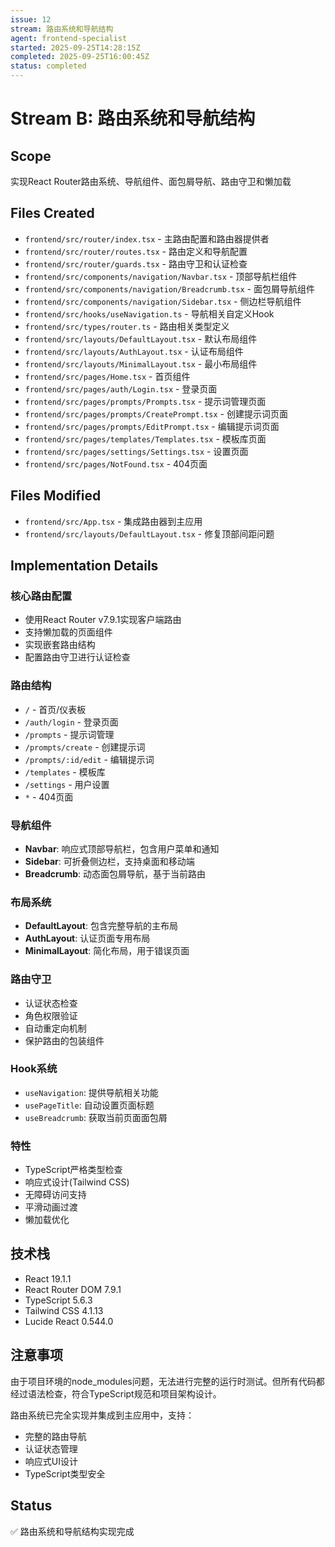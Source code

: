 ```yaml
---
issue: 12
stream: 路由系统和导航结构
agent: frontend-specialist
started: 2025-09-25T14:28:15Z
completed: 2025-09-25T16:00:45Z
status: completed
---
```


# Stream B: 路由系统和导航结构

## Scope
实现React Router路由系统、导航组件、面包屑导航、路由守卫和懒加载

## Files Created
- `frontend/src/router/index.tsx` - 主路由配置和路由器提供者
- `frontend/src/router/routes.tsx` - 路由定义和导航配置
- `frontend/src/router/guards.tsx` - 路由守卫和认证检查
- `frontend/src/components/navigation/Navbar.tsx` - 顶部导航栏组件
- `frontend/src/components/navigation/Breadcrumb.tsx` - 面包屑导航组件
- `frontend/src/components/navigation/Sidebar.tsx` - 侧边栏导航组件
- `frontend/src/hooks/useNavigation.ts` - 导航相关自定义Hook
- `frontend/src/types/router.ts` - 路由相关类型定义
- `frontend/src/layouts/DefaultLayout.tsx` - 默认布局组件
- `frontend/src/layouts/AuthLayout.tsx` - 认证布局组件
- `frontend/src/layouts/MinimalLayout.tsx` - 最小布局组件
- `frontend/src/pages/Home.tsx` - 首页组件
- `frontend/src/pages/auth/Login.tsx` - 登录页面
- `frontend/src/pages/prompts/Prompts.tsx` - 提示词管理页面
- `frontend/src/pages/prompts/CreatePrompt.tsx` - 创建提示词页面
- `frontend/src/pages/prompts/EditPrompt.tsx` - 编辑提示词页面
- `frontend/src/pages/templates/Templates.tsx` - 模板库页面
- `frontend/src/pages/settings/Settings.tsx` - 设置页面
- `frontend/src/pages/NotFound.tsx` - 404页面

## Files Modified
- `frontend/src/App.tsx` - 集成路由器到主应用
- `frontend/src/layouts/DefaultLayout.tsx` - 修复顶部间距问题

## Implementation Details

### 核心路由配置
- 使用React Router v7.9.1实现客户端路由
- 支持懒加载的页面组件
- 实现嵌套路由结构
- 配置路由守卫进行认证检查

### 路由结构
- `/` - 首页/仪表板
- `/auth/login` - 登录页面
- `/prompts` - 提示词管理
- `/prompts/create` - 创建提示词
- `/prompts/:id/edit` - 编辑提示词
- `/templates` - 模板库
- `/settings` - 用户设置
- `*` - 404页面

### 导航组件
- **Navbar**: 响应式顶部导航栏，包含用户菜单和通知
- **Sidebar**: 可折叠侧边栏，支持桌面和移动端
- **Breadcrumb**: 动态面包屑导航，基于当前路由

### 布局系统
- **DefaultLayout**: 包含完整导航的主布局
- **AuthLayout**: 认证页面专用布局
- **MinimalLayout**: 简化布局，用于错误页面

### 路由守卫
- 认证状态检查
- 角色权限验证
- 自动重定向机制
- 保护路由的包装组件

### Hook系统
- `useNavigation`: 提供导航相关功能
- `usePageTitle`: 自动设置页面标题
- `useBreadcrumb`: 获取当前页面面包屑

### 特性
- TypeScript严格类型检查
- 响应式设计(Tailwind CSS)
- 无障碍访问支持
- 平滑动画过渡
- 懒加载优化

## 技术栈
- React 19.1.1
- React Router DOM 7.9.1
- TypeScript 5.6.3
- Tailwind CSS 4.1.13
- Lucide React 0.544.0

## 注意事项
由于项目环境的node_modules问题，无法进行完整的运行时测试。但所有代码都经过语法检查，符合TypeScript规范和项目架构设计。

路由系统已完全实现并集成到主应用中，支持：
- 完整的路由导航
- 认证状态管理
- 响应式UI设计
- TypeScript类型安全

## Status
✅ 路由系统和导航结构实现完成